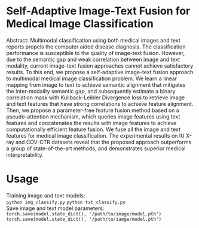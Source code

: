 # Self-Adaptive Image-Text Fusion for Medical Image Classification
Abstract: Multimodal classification using both medical images and text reports propels the computer aided disease diagnosis. The classification performance is susceptible to the quality of image-text fusion. However, due to the semantic gap and weak correlation between image and text modality, current image-text fusion approaches cannot achieve satisfactory results. To this end, we propose a self-adaptive image-text fusion approach to multimodal medical image classification problem. We learn a linear mapping from image to text to achieve semantic alignment that mitigates the inter-modality semantic gap, and subsequently estimate a binary correlation mask with Kullback-Leibler Divergence loss to retrieve image and text features that have strong correlations to achieve feature alignment. Then, we propose a parameter-free feature fusion method based on a pseudo-attention mechanism, which queries image features using text features and concatenates the results with image features to achieve computationally efficient feature fusion. We fuse all the image and text features for medical image classification. The experimental results on IU X-ray and COV-CTR datasets reveal that the proposed approach outperforms a group of state-of-the-art methods, and demonstrates superior medical interpretability.
# Usage
Training image and text models:  
`python img_classify.py`
`python txt_classify.py`  
Save image and text model parameters:  
`
torch.save(model.state_dict(), '/path/to/image/model.pth')  
torch.save(model.state_dict(), '/path/to/iamge/model.pth')
`
